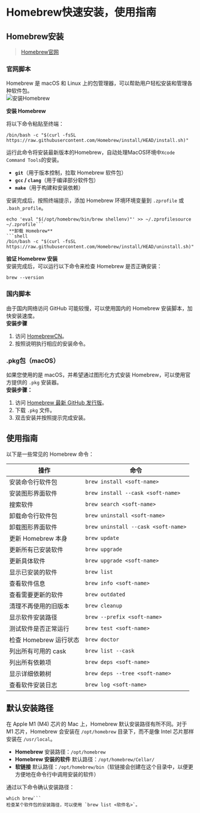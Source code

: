 # Homebrew快速安装，使用指南  
  
## Homebrew安装  
  
> [Homebrew官网](https://brew.sh/zh-cn/)  
  
### 官网脚本  
  
Homebrew 是 macOS 和 Linux 上的包管理器，可以帮助用户轻松安装和管理各种软件包。  
![安装Homebrew](http://img.geekyspace.cn/pictures/2025/20250312024222153.png)  
  
**安装 Homebrew**  
  
将以下命令粘贴至终端：  
```shell  
/bin/bash -c "$(curl -fsSL https://raw.githubusercontent.com/Homebrew/install/HEAD/install.sh)"  
```  
运行此命令将安装最新版本的Homebrew，自动处理MacOS环境中`Xcode Command Tools`的安装。  
- **`git`**（用于版本控制，拉取 Homebrew 软件包）  
- **`gcc` / `clang`**（用于编译部分软件包）  
- **`make`**（用于构建和安装依赖）  
  
安装完成后，按照终端提示，添加 Homebrew 环境环境变量到 `.zprofile` 或 `.bash_profile`。  
```shell  
echo 'eval "$(/opt/homebrew/bin/brew shellenv)"' >> ~/.zprofilesource ~/.zprofile```  
 **卸载 Homebrew**  
```shell  
/bin/bash -c "$(curl -fsSL https://raw.githubusercontent.com/Homebrew/install/HEAD/uninstall.sh)"  
```  
  
**验证 Homebrew 安装**  
安装完成后，可以运行以下命令来检查 Homebrew 是否正确安装：  
```shell  
brew --version
```  
  
### 国内脚本  
  
由于国内网络访问 GitHub 可能较慢，可以使用国内的 Homebrew 安装脚本，加快安装速度。  
**安装步骤**  
1. 访问 [HomebrewCN](https://gitee.com/cunkai/HomebrewCN)。  
2. 按照说明执行相应的安装命令。  
  
### .pkg包（macOS）  
  
如果您使用的是 macOS，并希望通过图形化方式安装 Homebrew，可以使用官方提供的 `.pkg` 安装器。  
**安装步骤：**  
1. 访问 [Homebrew 最新 GitHub 发行版](https://github.com/Homebrew/brew/releases/latest)。  
2. 下载 `.pkg` 文件。  
3. 双击安装并按照提示完成安装。  
  
## 使用指南  
  
以下是一些常见的 Homebrew 命令：  
  
| 操作               | 命令                                  |  
| ---------------- | ----------------------------------- |  
| 安装命令行软件包         | `brew install <soft-name>`          |  
| 安装图形界面软件         | `brew install --cask <soft-name>`   |  
| 搜索软件             | `brew search <soft-name>`           |  
| 卸载命令行软件包         | `brew uninstall <soft-name>`        |  
| 卸载图形界面软件         | `brew uninstall --cask <soft-name>` |  
| 更新 Homebrew 本身   | `brew update`                       |  
| 更新所有已安装软件        | `brew upgrade`                      |  
| 更新具体软件           | `brew upgrade <soft-name>`          |  
| 显示已安装的软件         | `brew list`                         |  
| 查看软件信息           | `brew info <soft-name>`             |  
| 查看需要更新的软件        | `brew outdated`                     |  
| 清理不再使用的旧版本       | `brew cleanup`                      |  
| 显示软件安装路径         | `brew --prefix <soft-name>`         |  
| 测试软件是否正常运行       | `brew test <soft-name>`             |  
| 检查 Homebrew 运行状态 | `brew doctor`                       |  
| 列出所有可用的 cask     | `brew list --cask`                  |  
| 列出所有依赖项          | `brew deps <soft-name>`             |  
| 显示详细依赖树          | `brew deps --tree <soft-name>`      |  
| 查看软件安装日志         | `brew log <soft-name>`              |  
## 默认安装路径  
  
在 Apple M1 (M4) 芯片的 Mac 上，Homebrew 默认安装路径有所不同。对于 M1 芯片，Homebrew 会安装在 `/opt/homebrew` 目录下，而不是像 Intel 芯片那样安装在 `/usr/local`。  
  
- **Homebrew** 安装路径：`/opt/homebrew`  
- **Homebrew 安装的软件** 默认路径：`/opt/homebrew/Cellar/`  
- **软链接** 默认路径：`/opt/homebrew/bin`（软链接会创建在这个目录中，以便更方便地在命令行中调用安装的软件）  
  
通过以下命令确认安装路径：  
```shell  
which brew```  
检查某个软件包的安装路径，可以使用 `brew list <软件名>`。